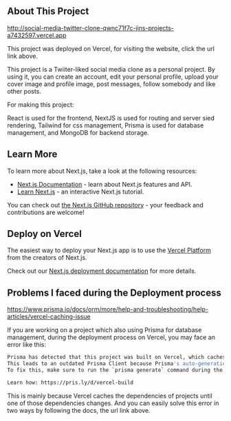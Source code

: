 
## About This Project

http://social-media-twitter-clone-qwnc71f7c-jins-projects-a7432597.vercel.app

This project was deployed on Vercel, for visiting the website, click the url link above.

This project is a Twiiter-liked social media clone as a personal project. By using it, you can create an account, edit your personal profile, upload your cover image and profile image, post messages, follow somebody and like other posts.



For making this project:

React is used for the frontend, NextJS is used for routing and server sied rendering, Tailwind for css management, Prisma is used for database management, and MongoDB for backend storage.




## Learn More

To learn more about Next.js, take a look at the following resources:

- [Next.js Documentation](https://nextjs.org/docs) - learn about Next.js features and API.
- [Learn Next.js](https://nextjs.org/learn) - an interactive Next.js tutorial.

You can check out [the Next.js GitHub repository](https://github.com/vercel/next.js/) - your feedback and contributions are welcome!

## Deploy on Vercel

The easiest way to deploy your Next.js app is to use the [Vercel Platform](https://vercel.com/new?utm_medium=default-template&filter=next.js&utm_source=create-next-app&utm_campaign=create-next-app-readme) from the creators of Next.js.

Check out our [Next.js deployment documentation](https://nextjs.org/docs/deployment) for more details.

## Problems I faced during the Deployment process

https://www.prisma.io/docs/orm/more/help-and-troubleshooting/help-articles/vercel-caching-issue

If you are working on a project which also using Prisma for database management, during the deployment process on Vercel, you may face an error like this:

```bash
Prisma has detected that this project was built on Vercel, which caches dependencies.
This leads to an outdated Prisma Client because Prisma's auto-generation isn't triggered.
To fix this, make sure to run the `prisma generate` command during the build process.

Learn how: https://pris.ly/d/vercel-build
```

This is mainly because Vercel caches the dependencies of projects until one of those dependencies changes. And you can easily solve this error in two ways by following the docs, the url link above.
